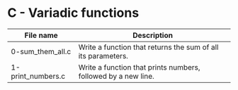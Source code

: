 # C - Variadic functions

| File name         | Description                                                   |
| ----------------- | ------------------------------------------------------------- |
| 0-sum_them_all.c  | Write a function that returns the sum of all its parameters.  |
| 1-print_numbers.c | Write a function that prints numbers, followed by a new line. |
